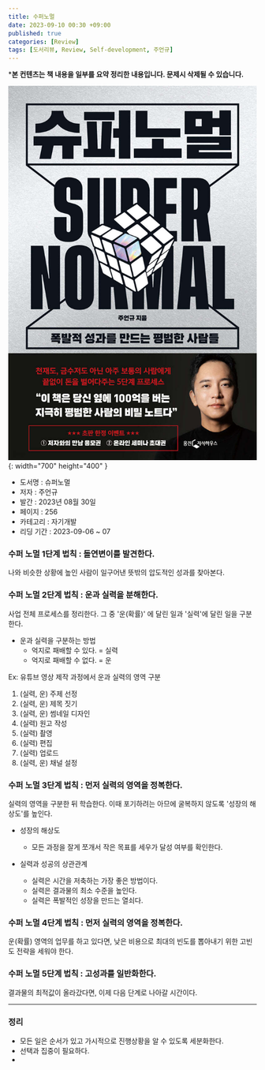 ```yaml
---
title: 수퍼노멀
date: 2023-09-10 00:30 +09:00
published: true
categories: [Review]
tags: [도서리뷰, Review, Self-development, 주언규]
---
```


***본 컨텐츠는 책 내용을 일부를 요약 정리한 내용입니다. 문제시 삭제될 수 있습니다.**

![Cover Page](/assets/images/super_normal_eon_kyu_joo.jpg){: width="700" height="400" }

- 도서명 : 슈퍼노멀
- 저자 : 주언규
- 발간 : 2023년 08월 30일
- 페이지 : 256
- 카테고리 : 자기개발
- 리딩 기간 : 2023-09-06 ~ 07


### 수퍼 노멀 1단계 법칙 : 돌연변이를 발견한다. 

나와 비슷한 상황에 높인 사람이 일구어낸 뜻밖의 압도적인 성과를 찾아본다. 


### 수퍼 노멀 2단계 법칙 : 운과 실력을 분해한다. 

사업 전체 프로세스를 정리한다. 
그 중 '운(확률)' 에 달린 일과 '실력'에 달린 일을 구분한다. 

- 운과 실력을 구분하는 방법
    - 억지로 패배할 수 있다. = 실력
    - 억지로 패배할 수 없다. = 운 

Ex: 유튜브 영상 제작 과정에서 운과 실력의 영역 구분
1. (실력, 운) 주제 선정
2. (실력, 운) 제목 짓기
3. (실력, 운) 썸네일 디자인
4. (실력) 원고 작성
5. (실력) 촬영
6. (실력) 편집
7. (실력) 업로드
8. (실력, 운) 채널 설정



### 수퍼 노멀 3단계 법칙 : 먼저 실력의 영역을 정복한다. 

실력의 영역을 구분한 뒤 학습한다. 이때 포기하려는 아므에 굴복하지 않도록 '성장의 해상도'를 높인다. 

- 성장의 해상도
    - 모든 과정을 잘게 쪼개서 작은 목표를 세우가 달성 여부를 확인한다. 

- 실력과 성공의 상관관계
    - 실력은 시간을 저축하는 가장 좋은 방법이다. 
    - 실력은 결과물의 최소 수준을 높인다. 
    - 실력은 폭발적인 성장을 만드는 열쇠다. 


### 수퍼 노멀 4단계 법칙 : 먼저 실력의 영역을 정복한다. 

운(확률) 영역의 업무를 하고 있다면, 낮은 비용으로 최대의 빈도를 뽑아내기 위한 고빈도 전략을 세워야 한다. 


### 수퍼 노멀 5단계 법칙 : 고성과를 일반화한다.  

결과물의 최적값이 올라갔다면, 이제 다음 단계로 나아갈 시간이다. 


---
### 정리
* 모든 일은 순서가 있고 가시적으로 진행상황을 알 수 있도록 세분화한다. 
* 선택과 집중이 필요하다.  
* 




